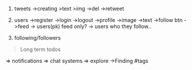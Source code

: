 
1. tweets 
    ->creating
        >text
        >img
    ->del
    ->retweet
2. users
    ->register
    ->login
    ->logout
    ->profile
        ->image
        ->text
        ->follow btn
    ->feed
        -> users(pk) feed only?
        ->  users who they follow..

3. following/followers



> Long term todos

=> notifications
=> chat systems
=> explore 
    ->Finding #tags



